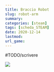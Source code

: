 ```yaml
---
title: Braccio Robot
slug: robot-arm
summary: 
categories: [steam]
tags: [scheda_STEAM]
date: 2020-12-14
lastmod: 
url_game: 
---
```

#TODO/scrivere 

![](img/steam_braccio_robot.jpg)


